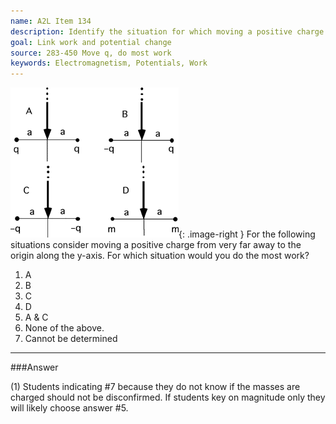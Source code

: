 ```yaml
---
name: A2L Item 134
description: Identify the situation for which moving a positive charge from infinity to the origin would require the most work.
goal: Link work and potential change
source: 283-450 Move q, do most work
keywords: Electromagnetism, Potentials, Work
---
```


![Item134_fig1.gif](../images/Item134_fig1.gif){: .image-right } For
the following situations consider moving a positive charge from very far
away to the origin along the y-axis.  For which situation would you do
the most work?

1. A
2. B
3. C
4. D
5. A & C
6. None of the above.
7. Cannot be determined

<hr/>

###Answer 

(1) Students indicating #7 because they do not know if the masses
are charged should not be disconfirmed. If students key on magnitude
only they will likely choose answer #5.

